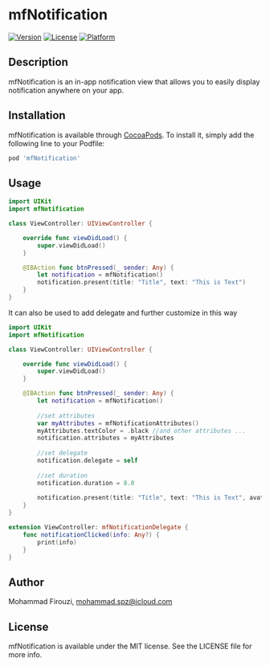 # mfNotification

[![Version](https://img.shields.io/cocoapods/v/mfNotification.svg?style=flat)](https://cocoapods.org/pods/mfNotification)
[![License](https://img.shields.io/cocoapods/l/mfNotification.svg?style=flat)](https://cocoapods.org/pods/mfNotification)
[![Platform](https://img.shields.io/cocoapods/p/mfNotification.svg?style=flat)](https://cocoapods.org/pods/mfNotification)

## Description

mfNotification is an in-app notification view that allows you to easily display notification anywhere on your app.

## Installation

mfNotification is available through [CocoaPods](https://cocoapods.org). To install
it, simply add the following line to your Podfile:

```ruby
pod 'mfNotification'
```
## Usage

```swift
import UIKit
import mfNotification

class ViewController: UIViewController {

    override func viewDidLoad() {
        super.viewDidLoad()
    }

    @IBAction func btnPressed(_ sender: Any) {
        let notification = mfNotification()
        notification.present(title: "Title", text: "This is Text")
    }
}
```

It can also be used to add delegate and further customize in this way

```swift
import UIKit
import mfNotification

class ViewController: UIViewController {

    override func viewDidLoad() {
        super.viewDidLoad()
    }

    @IBAction func btnPressed(_ sender: Any) {
        let notification = mfNotification()
        
        //set attributes
        var myAttributes = mfNotificationAttributes()
        myAttributes.textColor = .black //and other attributes ...
        notification.attributes = myAttributes
        
        //set delegate
        notification.delegate = self
        
        //set duration
        notification.duration = 8.0
        
        notification.present(title: "Title", text: "This is Text", avatar: UIImage(named: "Image"), info: "This is info")
    }
}

extension ViewController: mfNotificationDelegate {
    func notificationClicked(info: Any?) {
        print(info)
    }
}
```
## Author

Mohammad Firouzi, mohammad.spz@icloud.com

## License

mfNotification is available under the MIT license. See the LICENSE file for more info.

